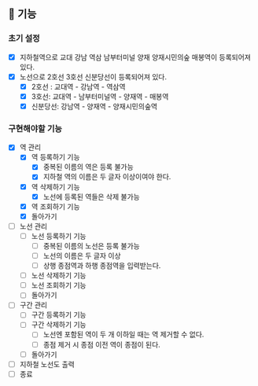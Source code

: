 
## 🚀 기능

### 초기 설정
- [x] 지하철역으로 교대 강남 역삼 남부터미널 양재 양재시민의숲 
  매봉역이 등록되어져 있다.
- [x] 노선으로 2호선 3호선 신분당선이 등록되어져 있다.
  - [x] 2호선 : 교대역 - 강남역 - 역삼역
  - [x] 3호선: 교대역 - 남부터미널역 - 양재역 - 매봉역
  - [x] 신분당선: 강남역 - 양재역 - 양재시민의숲역

### 구현해야할 기능
- [x] 역 관리
    - [x] 역 등록하기 기능
      - [x] 중복된 이름의 역은 등록 불가능
      - [x] 지하철 역의 이름은 두 글자 이상이여야 한다.
    - [x] 역 삭제하기 기능
      - [x] 노선에 등록된 역들은 삭제 불가능
    - [x] 역 조회하기 기능
    - [x] 돌아가기
- [ ] 노선 관리 
    - [ ] 노선 등록하기 기능
      - [ ] 중복된 이름의 노선은 등록 불가능
      - [ ] 노선의 이름은 두 글자 이상
      - [ ] 상행 종점역과 하행 종점역을 입력받는다.
    - [ ] 노선 삭제하기 기능
    - [ ] 노선 조회하기 기능
    - [ ] 돌아가기
- [ ] 구간 관리
  - [ ] 구간 등록하기 기능
  - [ ] 구간 삭제하기 기능
    - [ ] 노선엔 포함된 역이 두 개 이하일 때는 역 제거할 수 없다.
    - [ ] 종점 제거 시 종점 이전 역이 종점이 된다.
  - [ ] 돌아가기
- [ ] 지하철 노선도 출력
- [ ] 종료